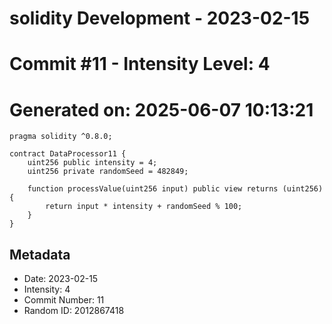 ﻿# solidity Development - 2023-02-15
# Commit #11 - Intensity Level: 4
# Generated on: 2025-06-07 10:13:21
```solidity
pragma solidity ^0.8.0;

contract DataProcessor11 {
    uint256 public intensity = 4;
    uint256 private randomSeed = 482849;

    function processValue(uint256 input) public view returns (uint256) {
        return input * intensity + randomSeed % 100;
    }
}
```
## Metadata
- Date: 2023-02-15
- Intensity: 4
- Commit Number: 11
- Random ID: 2012867418

